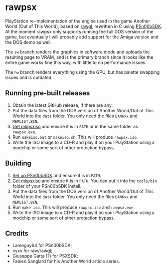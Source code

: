 # rawpsx

PlayStation re-implementation of the engine used in the game Another World (Out of This World),
based on [rawgl](https://github.com/cyxx/rawgl),
rewritten in C using [PSn00bSDK](https://github.com/Lameguy64/PSn00bSDK).
At the moment rawpsx only supports running the full DOS version of the game,
but eventually I will probably add support for the Amiga version and the DOS demo as well.

The `sw` branch renders the graphics in software mode and uploads the resulting page to VRAM, and
is the primary branch since it looks like the entire game works fine this way, with little to no
performance issues.

The `hw` branch renders everything using the GPU, but has palette swapping issues and is outdated.

## Running pre-built releases

1. Obtain the latest GitHub release, if there are any.
2. Put the data files from the DOS version of Another World/Out of This World into the `data` folder.
   You only need the files `BANKxx` and `MEMLIST.BIN`.
3. [Get mkpsxiso](https://github.com/Lameguy64/mkpsxiso/releases/latest) and ensure it is in `PATH`
   or in the same folder as `rawpsx.exe`.
4. Run `makeiso.bat` or `makeiso.sh`. This will produce `rawpsx.iso`.
5. Write the ISO image to a CD-R and play it on your PlayStation
   using a modchip or some sort of other protection bypass.

## Building

1. [Set up PSn00bSDK](https://github.com/Lameguy64/PSn00bSDK#obtaining-psn00bsdk) and ensure it is in `PATH`.
2. [Get mkpsxiso](https://github.com/Lameguy64/mkpsxiso/releases/latest) and ensure it is in `PATH`.
   You can put it into the `tools/bin` folder of your PSn00bSDK install.
2. Put the data files from the DOS version of Another World/Out of This World into the `data` folder.
   You only need the files `BANKxx` and `MEMLIST.BIN`.
3. Run `make iso`. This will produce `rawpsx.iso` and `rawpsx.exe`.
4. Write the ISO image to a CD-R and play it on your PlayStation using a modchip
   or some sort of other protection bypass.

## Credits
* Lameguy64 for PSn00bSDK;
* cyxx for raw/rawgl;
* Giuseppe Gatta (?) for PSXSDK;
* Fabien Sanglard for his Another World article series.
